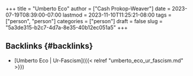 +++
title = "Umberto Eco"
author = ["Cash Prokop-Weaver"]
date = 2023-07-19T08:39:00-07:00
lastmod = 2023-11-10T11:25:21-08:00
tags = ["person", "person"]
categories = ["person"]
draft = false
slug = "5a3de315-b2c7-4d7a-8e35-40b12ec051a5"
+++

## Backlinks {#backlinks}

-   [Umberto Eco | Ur-Fascism]({{< relref "umberto_eco_ur_fascism.md" >}})
